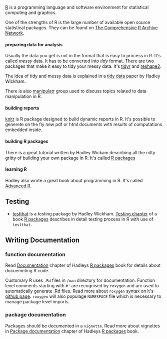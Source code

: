 [R](http://www.r-project.org) is a programming language and software environment for statistical computing and graphics.

One of the strengths of R is the large number of available open source statistical packages. They can be found on [The Comprehensive R Archive Network](http://cran.r-project.org).


#### preparing data for analysis
Usually the data you get is not in the format that is easy to process in R. It's called *messy* data. It has to be converted into *tidy* format. There are two packages that make it easy to tidy your messy data. It's [tidyr](https://github.com/hadley/tidyr) and [reshape2](https://github.com/hadley/reshape).

The idea of tidy and messy data is explained in a [tidy data](http://vita.had.co.nz/papers/tidy-data.html) paper by Hadley Wickham.

There is also [manipulatr](https://groups.google.com/forum/#!forum/manipulatr) group used to discuss topics related to data manipulation in R.



#### building reports
[knitr](http://yihui.name/knitr/) is R package designed to build dynamic reports in R. It's possible to generete on the fly new pdf or html documents with results of computations embedded inside.

#### building R packages
There is a great tutorial written by Hadley Wickam describing all the nitty gritty of building your own package in R. It's called [R packages](http://r-pkgs.had.co.nz)

#### learning R
Hadley also wrote a great book about programming in R. It's called [Advanced R](http://adv-r.had.co.nz).

## Testing

* [testthat](https://github.com/hadley/testthat) is a testing package by Hadley Wickham. [Testing chapter](http://r-pkgs.had.co.nz/tests.html) of a book [R packages](http://r-pkgs.had.co.nz) describes in detail testing process in R with use of `testthat`.

## Writing Documentation

### function documentation
Read [Documentation](http://r-pkgs.had.co.nz/man.html) chapter of Hadleys [R packages](http://r-pkgs.had.co.nz) book for details about docuemnting R code.

Customary R uses `.Rd` files in `/man` directory for documentation. Function level comments starting with `#'` are recognised by `roxygen` and are used to automatically generate .Rd files. Read more about `roxygen` syntax on it's [github page](https://github.com/yihui/roxygen2). `roxygen` will also populage `NAMESPACE` file which is necessary to manage package level imports.

### package documentation
Packages should be documented in a `vignette`. Read more about vignettes in [Package documentation](http://r-pkgs.had.co.nz/vignettes.html) chapter of Hadleys [R packages](http://r-pkgs.had.co.nz) book.

